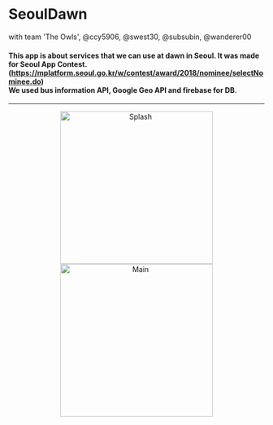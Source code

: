# SeoulDawn
with team 'The Owls', @ccy5906, @swest30, @subsubin, @wanderer00

#### This app is about services that we can use at dawn in Seoul. It was made for Seoul App Contest. (https://mplatform.seoul.go.kr/w/contest/award/2018/nominee/selectNominee.do) <br> We used bus information API, Google Geo API and firebase for DB.
***
<p align="center">
<img src="http://drive.google.com/uc?export=view&id=1-rAaCBPg63CrreUWpJTXML6IekpSMgOX" width="300px" alt="Splash" margin-right:30px/>
<img src="http://drive.google.com/uc?export=view&id=1fMYKI0Ij3_9QyH-TkldsDUZlRk60codi" width="300px" alt="Main" hspace="20px"/>
</p>
